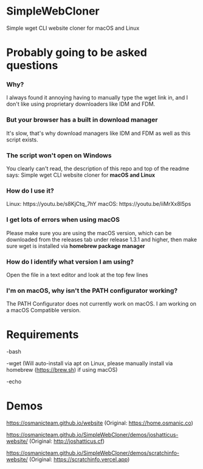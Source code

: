 # SimpleWebCloner
Simple wget CLI website cloner for macOS and Linux
<br>
# Probably going to be asked questions
<h3>Why?</h3>
I always found it annoying having to manually type the wget link in, and I don't like using proprietary downloaders like IDM and FDM.
<h3>But your browser has a built in download manager</h3>
It's slow, that's why download managers like IDM and FDM as well as this script exists.
<h3>The script won't open on Windows</h3>
You clearly can't read, the description of this repo and top of the readme says: Simple wget CLI website cloner for <b>macOS and Linux</b>
<h3>How do I use it?</h3>
Linux: https://youtu.be/s8KjCtq_7hY
macOS: https://youtu.be/iiMrXx8I5ps
<h3>I get lots of errors when using macOS</h3>
Please make sure you are using the macOS version, which can be downloaded from the releases tab under release 1.3.1 and higher, then make sure wget is installed via <b>homebrew package manager</b>
<h3>How do I identify what version I am using?</h3>
Open the file in a text editor and look at the top few lines
<h3>I'm on macOS, why isn't the PATH configurator working?</h3>
The PATH Configurator does not currently work on macOS. I am working on a macOS Compatible version.

# Requirements
-bash

-wget (Will auto-install via apt on Linux, please manually install via homebrew (https://brew.sh) if using macOS)

-echo

# Demos
https://osmanicteam.github.io/website (Original: https://home.osmanic.co)

https://osmanicteam.github.io/SimpleWebCloner/demos/joshatticus-website/ (Original: http://joshatticus.cf)

https://osmanicteam.github.io/SimpleWebCloner/demos/scratchinfo-website/ (Original: https://scratchinfo.vercel.app)
